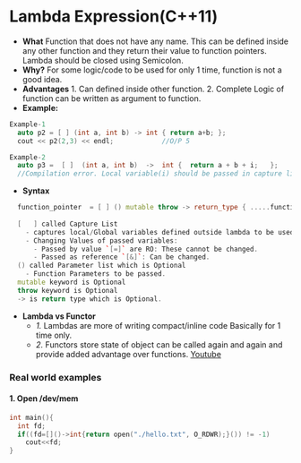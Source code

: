 # Lambda Expression(C++11)
- **What** Function that does not have any name. This can be defined inside any other function and they return their value to function pointers. Lambda should be closed using Semicolon.
- **Why?** For some logic/code to be used for only 1 time, function is not a good idea.  
- **Advantages**  1. Can defined inside other function.   2. Complete Logic of function can be written as argument to function.
- **Example:**
```c++
Example-1
  auto p2 = [ ] (int a, int b) -> int { return a+b; };
  cout << p2(2,3) << endl;            //O/P 5

Example-2
  auto p3 =  [ ]  (int a, int b)  ->  int {  return a + b + i;   };
  //Compilation error. Local variable(i) should be passed in capture list
```
- **Syntax**
```c++
  function_pointer  = [ ] () mutable throw -> return_type { .....function body ......};
  
  [   ] called Capture List
    - captures local/Global variables defined outside lambda to be used inside lambda function.
    - Changing Values of passed variables:
      - Passed by value `[=]` are RO: These cannot be changed.
      - Passed as reference `[&]`: Can be changed.
  () called Parameter list which is Optional
    - Function Parameters to be passed.
  mutable keyword is Optional
  throw keyword is Optional
  -> is return type which is Optional.
``` 
- **Lambda vs Functor**
  - *1.* Lambdas are more of writing compact/inline code Basically for 1 time only.
  - *2.* Functors store state of object can be called again and again and provide added advantage over functions.
[Youtube](https://www.youtube.com/watch?v=uk0Ytomv0wY)    

### Real world examples
#### 1. Open /dev/mem
```c++
int main(){
  int fd;
  if((fd=[]()->int{return open("./hello.txt", O_RDWR);}()) != -1)
    cout<<fd;
}
```
